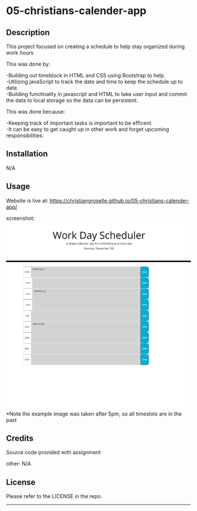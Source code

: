 # 05-christians-calender-app

## Description

This project focused on creating a schedule to help stay organized during work hours

This was done by:

-Building out timeblock in HTML and CSS using Bootstrap to help.\
-Utilizing javaScript to track the date and time to keep the schedule up to date.\
-Building functinality in javascript and HTML to take user input and commit the data to local storage so the data can be persistent.

This was done because:

-Keeping track of important tasks is important to be efficent.\
-It can be easy to get caught up in other work and forget upcoming responsibilities.



## Installation

N/A

## Usage

Website is live at: https://christiangroselle.github.io/05-christians-calender-app/

screenshot: ![Alt text](assets/Images/Example.png) *Note the example image was taken after 5pm, so all timeslots are in the past

## Credits

Source code provided with assignment

other: N/A

## License

Please refer to the LICENSE in the repo.

---